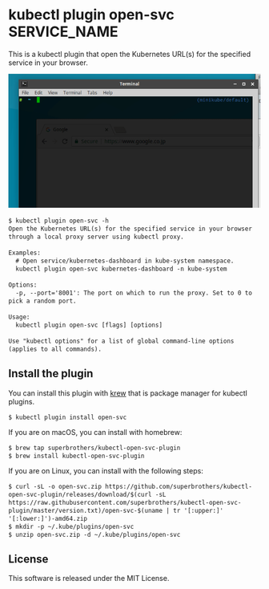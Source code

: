 # kubectl plugin open-svc SERVICE_NAME

This is a kubectl plugin that open the Kubernetes URL(s) for the specified service in your browser.

![Screenshot](./screenshots/kubectl-open-svc-plugin.gif)

```
$ kubectl plugin open-svc -h
Open the Kubernetes URL(s) for the specified service in your browser through a local proxy server using kubectl proxy.

Examples:
  # Open service/kubernetes-dashboard in kube-system namespace.
  kubectl plugin open-svc kubernetes-dashboard -n kube-system

Options:
  -p, --port='8001': The port on which to run the proxy. Set to 0 to pick a random port.

Usage:
  kubectl plugin open-svc [flags] [options]

Use "kubectl options" for a list of global command-line options (applies to all commands).
```

## Install the plugin

You can install this plugin with [krew](https://github.com/GoogleContainerTools/krew) that is package manager for kubectl plugins.
```
$ kubectl plugin install open-svc
```

If you are on macOS, you can install with homebrew:
```
$ brew tap superbrothers/kubectl-open-svc-plugin
$ brew install kubectl-open-svc-plugin
```

If you are on Linux, you can install with the following steps:
```
$ curl -sL -o open-svc.zip https://github.com/superbrothers/kubectl-open-svc-plugin/releases/download/$(curl -sL https://raw.githubusercontent.com/superbrothers/kubectl-open-svc-plugin/master/version.txt)/open-svc-$(uname | tr '[:upper:]' '[:lower:]')-amd64.zip
$ mkdir -p ~/.kube/plugins/open-svc
$ unzip open-svc.zip -d ~/.kube/plugins/open-svc
```

## License

This software is released under the MIT License.
